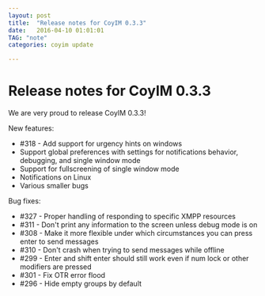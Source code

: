 ```yaml
---
layout: post
title:  "Release notes for CoyIM 0.3.3"
date:   2016-04-10 01:01:01
TAG: "note"
categories: coyim update

---
```


# Release notes for CoyIM 0.3.3

We are very proud to release CoyIM 0.3.3!

New features:

- \#318 - Add support for urgency hints on windows
- Support global preferences with settings for notifications behavior, debugging, and single window mode
- Support for fullscreening of single window mode
- Notifications on Linux
- Various smaller bugs

Bug fixes:

- \#327 - Proper handling of responding to specific XMPP resources
- \#311 - Don't print any information to the screen unless debug mode is on
- \#308 - Make it more flexible under which circumstances you can press enter to send messages
- \#310 - Don't crash when trying to send messages while offline
- \#299 - Enter and shift enter should still work even if num lock or other modifiers are pressed
- \#301 - Fix OTR error flood
- \#296 - Hide empty groups by default
